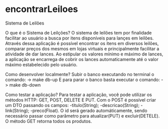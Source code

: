 # encontrarLeiloes
Sistema de Leilões

O que é o Sistema de Leilções?
O sistema de leilões tem por finalidade facilitar ao usuário a busca por 
itens disponíveis para lançes em leilões. Através dessa aplicação é 
possível encontrar os itens em diversos leilões, comparar preços dos 
mesmos em lojas virtuais e principalmente facilitar a atividade de dar 
lances. Ao estipular os valores mínimo e máximo de lances, a aplicação
se encarrega de cobrir os lances automaticamente até o valor máximo 
estabelecido pelo usuário.

Como desenvolver localmente?
Subir o banco executando no terminal o comando: 
-> make db-up
E para parar o banco basta executar o comando:
-> make db-down

Como testar a aplicação?
Para testar a aplicação, você pode utilizar os métodos HTTP: GET, POST,
DELETE E PUT. Com o POST é possível criar um DTO passando os campos:
-titulo(String);
-descricao(String);
-link(String);
-preco(Float).
O id será gerado automáticamente, sendo necessário passar como parâmetro
para atualizar(PUT) e excluir(DETELE).
O método GET retorna todos os produtos.

 
